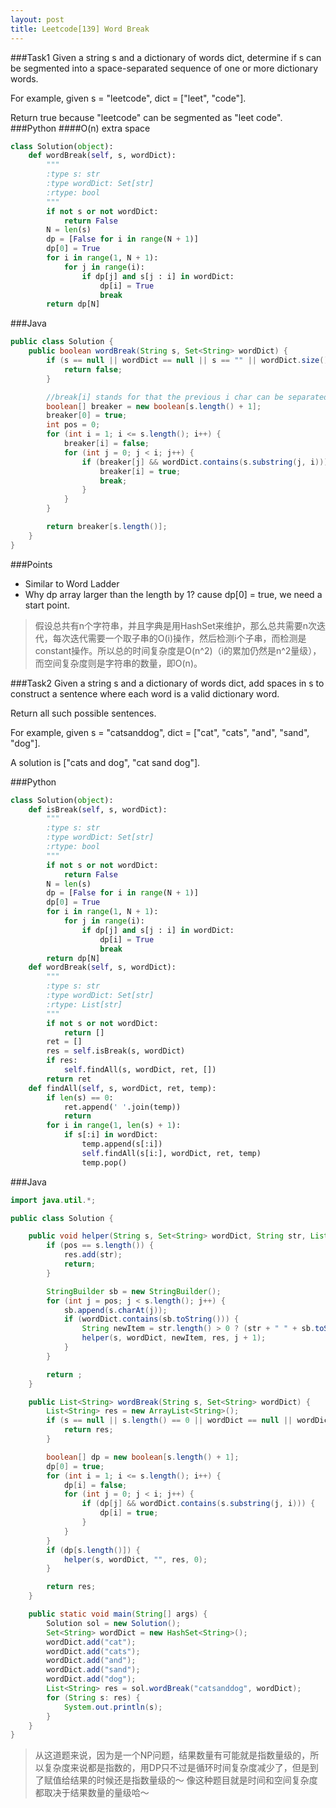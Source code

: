 ```yaml
---
layout: post
title: Leetcode[139] Word Break
---
```

###Task1
Given a string s and a dictionary of words dict, determine if s can be segmented into a space-separated sequence of one or more dictionary words.

For example, given
s = "leetcode",
dict = ["leet", "code"].

Return true because "leetcode" can be segmented as "leet code".
###Python
####O(n) extra space
```python
class Solution(object):
    def wordBreak(self, s, wordDict):
        """
        :type s: str
        :type wordDict: Set[str]
        :rtype: bool
        """
        if not s or not wordDict:
            return False
        N = len(s)
        dp = [False for i in range(N + 1)]
        dp[0] = True
        for i in range(1, N + 1):
            for j in range(i):
                if dp[j] and s[j : i] in wordDict:
                    dp[i] = True
                    break
        return dp[N] 
```
###Java

```java
public class Solution {
    public boolean wordBreak(String s, Set<String> wordDict) {
        if (s == null || wordDict == null || s == "" || wordDict.size() == 0) {
            return false;
        }

        //break[i] stands for that the previous i char can be separated 
        boolean[] breaker = new boolean[s.length() + 1];
        breaker[0] = true;
        int pos = 0;
        for (int i = 1; i <= s.length(); i++) {
        	breaker[i] = false;
        	for (int j = 0; j < i; j++) {
        		if (breaker[j] && wordDict.contains(s.substring(j, i))) {
        			breaker[i] = true;
        			break;
        		}
        	}
        }

        return breaker[s.length()];
    }
}

```
###Points

* Similar to Word Ladder
* Why dp array larger than the length by 1? cause dp[0] = true, we need a start point.

> 假设总共有n个字符串，并且字典是用HashSet来维护，那么总共需要n次迭代，每次迭代需要一个取子串的O(i)操作，然后检测i个子串，而检测是constant操作。所以总的时间复杂度是O(n^2)（i的累加仍然是n^2量级），而空间复杂度则是字符串的数量，即O(n)。


###Task2
Given a string s and a dictionary of words dict, add spaces in s to construct a sentence where each word is a valid dictionary word.

Return all such possible sentences.

For example, given
s = "catsanddog",
dict = ["cat", "cats", "and", "sand", "dog"].

A solution is ["cats and dog", "cat sand dog"].

###Python
```python
class Solution(object):
    def isBreak(self, s, wordDict):
        """
        :type s: str
        :type wordDict: Set[str]
        :rtype: bool
        """
        if not s or not wordDict:
            return False
        N = len(s)
        dp = [False for i in range(N + 1)]
        dp[0] = True
        for i in range(1, N + 1):
            for j in range(i):
                if dp[j] and s[j : i] in wordDict:
                    dp[i] = True
                    break
        return dp[N] 
    def wordBreak(self, s, wordDict):
        """
        :type s: str
        :type wordDict: Set[str]
        :rtype: List[str]
        """
        if not s or not wordDict:
            return []
        ret = []
        res = self.isBreak(s, wordDict)
        if res:
            self.findAll(s, wordDict, ret, [])
        return ret
    def findAll(self, s, wordDict, ret, temp):
        if len(s) == 0:
            ret.append(' '.join(temp))
            return
        for i in range(1, len(s) + 1):
            if s[:i] in wordDict:
                temp.append(s[:i])
                self.findAll(s[i:], wordDict, ret, temp)
                temp.pop()
```

###Java
```java
import java.util.*;

public class Solution {

	public void helper(String s, Set<String> wordDict, String str, List<String> res, int pos) {
		if (pos == s.length()) {
			res.add(str);
			return;
		}

		StringBuilder sb = new StringBuilder();
		for (int j = pos; j < s.length(); j++) {
			sb.append(s.charAt(j));
			if (wordDict.contains(sb.toString())) {
				String newItem = str.length() > 0 ? (str + " " + sb.toString()) : (sb.toString());
				helper(s, wordDict, newItem, res, j + 1);				
			}
		}

		return ;
	}

    public List<String> wordBreak(String s, Set<String> wordDict) {
        List<String> res = new ArrayList<String>();
        if (s == null || s.length() == 0 || wordDict == null || wordDict.size() == 0) {
        	return res;
        }

        boolean[] dp = new boolean[s.length() + 1];
        dp[0] = true;
        for (int i = 1; i <= s.length(); i++) {
        	dp[i] = false;
        	for (int j = 0; j < i; j++) {
        		if (dp[j] && wordDict.contains(s.substring(j, i))) {
        			dp[i] = true;
        		}
        	}
        }
        if (dp[s.length()]) {
	        helper(s, wordDict, "", res, 0);        	
        }

        return res;
    }

    public static void main(String[] args) {
    	Solution sol = new Solution();
    	Set<String> wordDict = new HashSet<String>();
    	wordDict.add("cat");
    	wordDict.add("cats");
    	wordDict.add("and");
    	wordDict.add("sand");
    	wordDict.add("dog");
    	List<String> res = sol.wordBreak("catsanddog", wordDict);
    	for (String s: res) {
    		System.out.println(s);
    	}
    }
}
```

> 从这道题来说，因为是一个NP问题，结果数量有可能就是指数量级的，所以复杂度来说都是指数的，用DP只不过是循环时间复杂度减少了，但是到了赋值给结果的时候还是指数量级的～ 像这种题目就是时间和空间复杂度都取决于结果数量的量级哈～